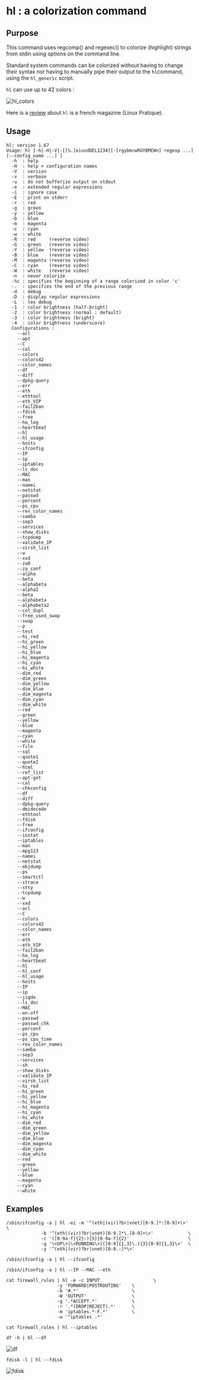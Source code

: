 hl : a colorization command
===========================

Purpose
-------
This command uses regcomp() and regexec() to colorize (highlight)
strings from stdin using options on the command line.

Standard system commands can be colorized without having to change their syntax nor having to manually pipe their output to the `hl`command, using the `hl_generic` script.

`hl` can use up to 42 colors :

![hl_colors](https://github.com/mbornet-hl/hl/blob/master/images/hl_colors.png)

Here is a [review](https://connect.ed-diamond.com/Linux-Pratique/LP-093/Colorisez-vos-textes-avec-la-commande-hl) about `hl` is a french magazine (Linux Pratique).

Usage
-----

```
hl: version 1.67
Usage: hl [-h|-H|-V|-[[%.]eiuvdDEL1234][-[rgybmcwRGYBMCWn] regexp ...][--config_name ...] ]
  -h  : help
  -H  : help + configuration names
  -V  : version
  -v  : verbose
  -u  : do not bufferize output on stdout
  -e  : extended regular expressions
  -i  : ignore case
  -E  : print on stderr
  -r  : red
  -g  : green
  -y  : yellow
  -b  : blue
  -m  : magenta
  -c  : cyan
  -w  : white
  -R  : red     (reverse video)
  -G  : green   (reverse video)
  -Y  : yellow  (reverse video)
  -B  : blue    (reverse video)
  -M  : magenta (reverse video)
  -C  : cyan    (reverse video)
  -W  : white   (reverse video)
  -n  : never colorize
  -%c : specifies the beginning of a range colorized in color 'c'
  -.  : specifies the end of the previous range
  -d  : debug
  -D  : display regular expressions
  -L  : lex debug
  -1  : color brightness (half-bright)
  -2  : color brightness (normal : default)
  -3  : color brightness (bright)
  -4  : color brightness (underscore)
  Configurations :
    --acl
    --apt
    --C
    --cal
    --colors
    --colors42
    --color_names
    --df
    --diff
    --dpkg-query
    --err
    --eth
    --ethtool
    --eth_VIP
    --fail2ban
    --fdisk
    --free
    --ha_log
    --heartbeat
    --hl
    --hl_usage
    --hosts
    --ifconfig
    --IP
    --ip
    --iptables
    --ls_doc
    --MAC
    --man
    --namei
    --netstat
    --passwd
    --percent
    --ps_cpu
    --rev_color_names
    --samba
    --sep3
    --services
    --show_disks
    --tcpdump
    --validate_IP
    --virsh_list
    --w
    --xxd
    --za0
    --za_conf
    --alpha
    --beta
    --alphabeta
    --alpha2
    --beta
    --alphabeta
    --alphabeta2
    --col_dupl
    --free_used_swap
    --swap
    --p
    --test
    --hi_red
    --hi_green
    --hi_yellow
    --hi_blue
    --hi_magenta
    --hi_cyan
    --hi_white
    --dim_red
    --dim_green
    --dim_yellow
    --dim_blue
    --dim_magenta
    --dim_cyan
    --dim_white
    --red
    --green
    --yellow
    --blue
    --magenta
    --cyan
    --white
    --file
    --sql
    --quote1
    --quote2
    --html
    --ref_list
    --apt-get
    --cal
    --chkconfig
    --df
    --diff
    --dpkg-query
    --dmidecode
    --ethtool
    --fdisk
    --free
    --ifconfig
    --iostat
    --iptables
    --man
    --mpg123
    --namei
    --netstat
    --objdump
    --ps
    --smartctl
    --strace
    --stty
    --tcpdump
    --w
    --xxd
    --acl
    --C
    --colors
    --colors42
    --color_names
    --err
    --eth
    --eth_VIP
    --fail2ban
    --ha_log
    --heartbeat
    --hl
    --hl_conf
    --hl_usage
    --hosts
    --IP
    --ip
    --jigdo
    --ls_doc
    --MAC
    --on-off
    --passwd
    --passwd_chk
    --percent
    --ps_cpu
    --ps_cpu_time
    --rev_color_names
    --samba
    --sep3
    --services
    --sh
    --show_disks
    --validate_IP
    --virsh_list
    --hi_red
    --hi_green
    --hi_yellow
    --hi_blue
    --hi_magenta
    --hi_cyan
    --hi_white
    --dim_red
    --dim_green
    --dim_yellow
    --dim_blue
    --dim_magenta
    --dim_cyan
    --dim_white
    --red
    --green
    --yellow
    --blue
    --magenta
    --cyan
    --white
```

Examples
--------

```
/sbin/ifconfig -a | hl -ei -m '^(eth|(vir)?br|vnet)[0-9.]*:[0-9]+\>'       \
			 -b '^(eth|(vir)?br|vnet)[0-9.]*\.[0-9]+\>'             \
			 -c '([0-9a-f]{2}:){5}[0-9a-f]{2}'                      \
			 -g '\<UP\>|\<RUNNING\>|([0-9]{1,3}\.){3}[0-9]{1,3}\>'  \
			 -y '^(eth|(vir)?br|vnet)[0-9.:]*\>'

/sbin/ifconfig -a | hl --ifconfig

/sbin/ifconfig -a | hl --IP --MAC --eth

cat firewall_rules | hl -e -c INPUT                    \
				   -y 'FORWARD|POSTROUTING'    \
				   -b '#.*'                    \
				   -W 'OUTPUT'                 \
				   -g '.*ACCEPT.*'             \
				   -r '.*(DROP|REJECT).*'      \
				   -m 'iptables.*-F.*'         \
				   -w '^iptables .*'

cat firewall_rules | hl --iptables

df -h | hl --df
```
![df](https://github.com/mbornet-hl/hl/blob/master/images/df.png)

```
fdisk -l | hl --fdisk

```
![fdisk](https://github.com/mbornet-hl/hl/blob/master/images/fdisk.png)
